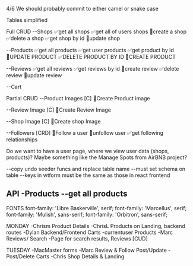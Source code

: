 4/6
We should probably commit to either camel or snake case

Tables simplified

Full CRUD
--Shops
✅get all shops
✅get all of users shops
🔲create a shop
✅delete a shop
✅get shop by id
🔲update shop


--Products
✅get all products
✅get user products
✅get product by id
🔲UPDATE PRODUCT
✅DELETE PRODUCT BY ID
🔲CREATE PRODUCT

--Reviews
✅get all reviews
✅get reviews by id
🔲create review
✅delete review
🔲update review

--Cart

Partial CRUD
--Product Images [C]
🔲Create Product image

--Review Image [C]
🔲Create Review Image

--Shop Image [C]
🔲Create shop Image

--Followers [CRD]
🔲Follow a user
🔲unfollow user
✅get following relationships


Do we want to have a user page, where we view user data (shops, products)? Maybe something like the Manage Spots from AirBNB project?

--copy undo seeder funcs and replace table name
--must set schema on table
--keys in wtform must be the same as those in react frontend

API
-Products
--get all products
--

FONTS
    font-family: 'Libre Baskerville', serif;
    font-family: 'Marcellus', serif;
    font-family: 'Mulish', sans-serif;
    font-family: 'Orbitron', sans-serif;

MONDAY
-Chrism Product Details
-ChrisL Products on Landing, backend routes
-Dylan Backend/Frontend Carts -currentuser Products
-Marc Reviews/ Search -Page for search results, Reviews [CUD]

TUESDAY
-MacMaster forms
-Marc Review & Follow Post/Update
-Post/Delete Carts
-Chris Shop Details & Landing
